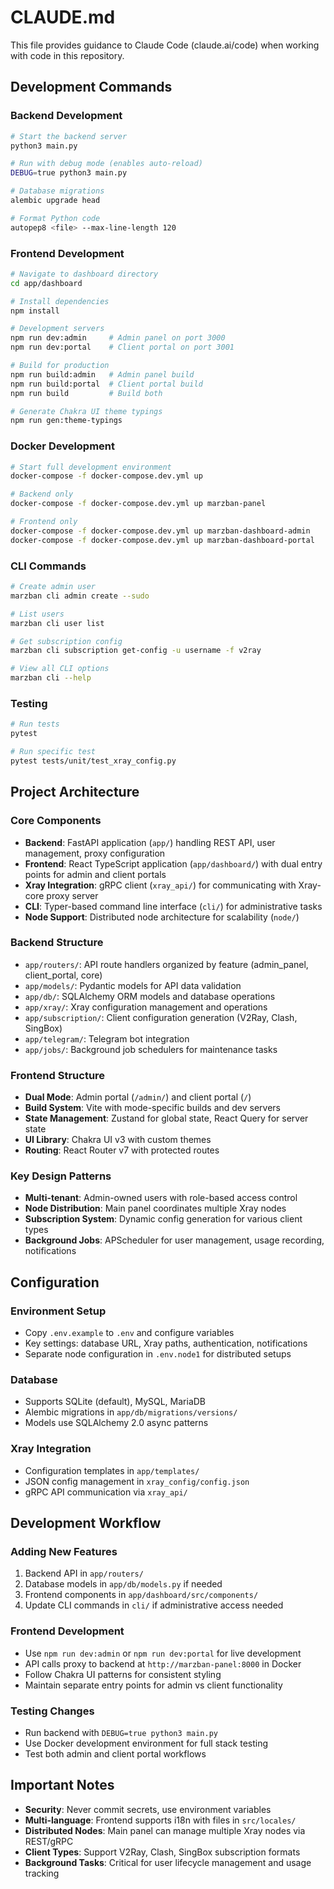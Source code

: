 # CLAUDE.md

This file provides guidance to Claude Code (claude.ai/code) when working with code in this repository.

## Development Commands

### Backend Development
```bash
# Start the backend server
python3 main.py

# Run with debug mode (enables auto-reload)
DEBUG=true python3 main.py

# Database migrations
alembic upgrade head

# Format Python code
autopep8 <file> --max-line-length 120
```

### Frontend Development
```bash
# Navigate to dashboard directory
cd app/dashboard

# Install dependencies
npm install

# Development servers
npm run dev:admin     # Admin panel on port 3000
npm run dev:portal    # Client portal on port 3001

# Build for production
npm run build:admin   # Admin panel build
npm run build:portal  # Client portal build
npm run build         # Build both

# Generate Chakra UI theme typings
npm run gen:theme-typings
```

### Docker Development
```bash
# Start full development environment
docker-compose -f docker-compose.dev.yml up

# Backend only
docker-compose -f docker-compose.dev.yml up marzban-panel

# Frontend only
docker-compose -f docker-compose.dev.yml up marzban-dashboard-admin
docker-compose -f docker-compose.dev.yml up marzban-dashboard-portal
```

### CLI Commands
```bash
# Create admin user
marzban cli admin create --sudo

# List users
marzban cli user list

# Get subscription config
marzban cli subscription get-config -u username -f v2ray

# View all CLI options
marzban cli --help
```

### Testing
```bash
# Run tests
pytest

# Run specific test
pytest tests/unit/test_xray_config.py
```

## Project Architecture

### Core Components
- **Backend**: FastAPI application (`app/`) handling REST API, user management, proxy configuration
- **Frontend**: React TypeScript application (`app/dashboard/`) with dual entry points for admin and client portals
- **Xray Integration**: gRPC client (`xray_api/`) for communicating with Xray-core proxy server
- **CLI**: Typer-based command line interface (`cli/`) for administrative tasks
- **Node Support**: Distributed node architecture for scalability (`node/`)

### Backend Structure
- `app/routers/`: API route handlers organized by feature (admin_panel, client_portal, core)
- `app/models/`: Pydantic models for API data validation
- `app/db/`: SQLAlchemy ORM models and database operations
- `app/xray/`: Xray configuration management and operations
- `app/subscription/`: Client configuration generation (V2Ray, Clash, SingBox)
- `app/telegram/`: Telegram bot integration
- `app/jobs/`: Background job schedulers for maintenance tasks

### Frontend Structure
- **Dual Mode**: Admin portal (`/admin/`) and client portal (`/`)
- **Build System**: Vite with mode-specific builds and dev servers
- **State Management**: Zustand for global state, React Query for server state
- **UI Library**: Chakra UI v3 with custom themes
- **Routing**: React Router v7 with protected routes

### Key Design Patterns
- **Multi-tenant**: Admin-owned users with role-based access control
- **Node Distribution**: Main panel coordinates multiple Xray nodes
- **Subscription System**: Dynamic config generation for various client types
- **Background Jobs**: APScheduler for user management, usage recording, notifications

## Configuration

### Environment Setup
- Copy `.env.example` to `.env` and configure variables
- Key settings: database URL, Xray paths, authentication, notifications
- Separate node configuration in `.env.node1` for distributed setups

### Database
- Supports SQLite (default), MySQL, MariaDB
- Alembic migrations in `app/db/migrations/versions/`
- Models use SQLAlchemy 2.0 async patterns

### Xray Integration
- Configuration templates in `app/templates/`
- JSON config management in `xray_config/config.json`
- gRPC API communication via `xray_api/`

## Development Workflow

### Adding New Features
1. Backend API in `app/routers/`
2. Database models in `app/db/models.py` if needed
3. Frontend components in `app/dashboard/src/components/`
4. Update CLI commands in `cli/` if administrative access needed

### Frontend Development
- Use `npm run dev:admin` or `npm run dev:portal` for live development
- API calls proxy to backend at `http://marzban-panel:8000` in Docker
- Follow Chakra UI patterns for consistent styling
- Maintain separate entry points for admin vs client functionality

### Testing Changes
- Run backend with `DEBUG=true python3 main.py`
- Use Docker development environment for full stack testing
- Test both admin and client portal workflows

## Important Notes

- **Security**: Never commit secrets, use environment variables
- **Multi-language**: Frontend supports i18n with files in `src/locales/`
- **Distributed Nodes**: Main panel can manage multiple Xray nodes via REST/gRPC
- **Client Types**: Support V2Ray, Clash, SingBox subscription formats
- **Background Tasks**: Critical for user lifecycle management and usage tracking